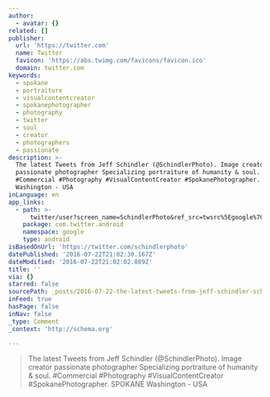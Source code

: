 ```yaml
---
author:
  - avatar: {}
related: []
publisher:
  url: 'https://twitter.com'
  name: Twitter
  favicon: 'https://abs.twimg.com/favicons/favicon.ico'
  domain: twitter.com
keywords:
  - spokane
  - portraiture
  - visualcontentcreator
  - spokanephotographer
  - photography
  - twitter
  - soul
  - creator
  - photographers
  - passionate
description: >-
  The latest Tweets from Jeff Schindler (@SchindlerPhoto). Image creator
  passionate photographer Specializing portraiture of humanity & soul.
  #Commercial #Photography #VisualContentCreator #SpokanePhotographer. SPOKANE
  Washington - USA
inLanguage: en
app_links:
  - path: >-
      twitter/user?screen_name=SchindlerPhoto&ref_src=twsrc%5Egoogle%7Ctwcamp%5Eandroidseo%7Ctwgr%5Eprofile
    package: com.twitter.android
    namespace: google
    type: android
isBasedOnUrl: 'https://twitter.com/schindlerphoto'
datePublished: '2016-07-22T21:02:30.167Z'
dateModified: '2016-07-22T21:02:02.889Z'
title: ''
via: {}
starred: false
sourcePath: _posts/2016-07-22-the-latest-tweets-from-jeff-schindler-schindlerphoto-ima.md
inFeed: true
hasPage: false
inNav: false
_type: Comment
_context: 'http://schema.org'

---
```

> The latest Tweets from Jeff Schindler (@SchindlerPhoto). Image creator passionate photographer Specializing portraiture of humanity & soul. \#Commercial \#Photography \#VisualContentCreator \#SpokanePhotographer. SPOKANE Washington - USA
